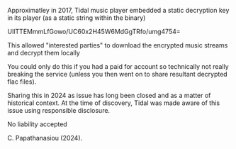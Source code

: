 Approximatley in 2017, Tidal music player embedded a static decryption key in its player (as a static string within the binary) 

UIlTTEMmmLfGowo/UC60x2H45W6MdGgTRfo/umg4754=

This allowed "interested parties" to download the encrypted music streams and decrypt them locally 

You could only do this if you had a paid for account so technically not really breaking the service (unless you then went on to share resultant decrypted flac files). 

Sharing this in 2024 as issue has long been closed and as a matter of historical context. At the time of discovery, Tidal was made aware of this issue using responsible disclosure.

No liability accepted

C. Papathanasiou (2024).


